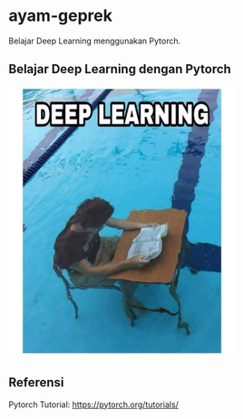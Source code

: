 # ayam-geprek
Belajar Deep Learning menggunakan Pytorch.

## Belajar Deep Learning dengan Pytorch
	
<img src="images/meme-dl.jpg" width="400">

## Referensi

Pytorch Tutorial: https://pytorch.org/tutorials/
